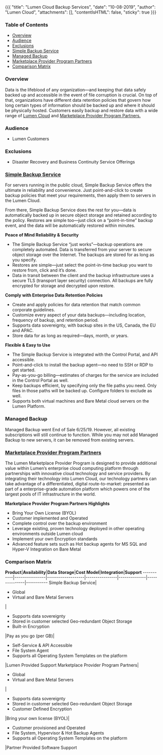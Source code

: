 {{{
  "title": "Lumen Cloud Backup Services",
  "date": "10-08-2019",
  "author": "Lumen Cloud",
  "attachments": [],
  "contentIsHTML": false,
  "sticky": true
}}}

### Table of Contents

* [Overview](#overview)
* [Audience](#audience)
* [Exclusions](#exclusions)
* [Simple Backup Service](#simple-backup-service)
* [Managed Backup](#managed-backup)
* [Marketplace Provider Program Partners](#marketplace-provider-program-partners)
* [Comparison Matrix](#comparison-matrix)

### Overview
Data is the lifeblood of any organization—and keeping that data safely backed up and accessible in the event of file corruption is crucial. On top of that, organizations have different data retention policies that govern how long certain types of information should be backed up and where it should be physically hosted.  Customers easily backup and restore data with a wide range of [Lumen Cloud](//www.ctl.io) and [Marketplace Provider Program Partners.](//www.ctl.io/marketplace/program/)

### Audience
* Lumen Customers

### Exclusions
* Disaster Recovery and Business Continuity Service Offerings

### [Simple Backup Service](//www.ctl.io/simple-backup-service/)
For servers running in the public cloud, Simple Backup Service offers the ultimate in reliability and convenience. Just point-and-click to create backup policies that meet your requirements, then apply them to servers in the Lumen Cloud.

From there, Simple Backup Service does the rest for you—data is automatically backed up in secure object storage and retained according to the policy. Restores are simple too—just click on a “point-in-time” backup event, and the data will be automatically restored within minutes.

**Peace of Mind Reliability & Security**
* The Simple Backup Service “just works”—backup operations are completely automated. Data is transferred from your server to secure object storage over the Internet. The backups are stored for as long as you specify.
* Restores are simple—just select the point-in-time backup you want to restore from, click and it’s done.
* Data in transit between the client and the backup infrastructure uses a secure TLS (transport layer security) connection. All backups are fully encrypted for storage and decrypted upon restore.

**Comply with Enterprise Data Retention Policies**
* Create and apply policies for data retention that match common corporate guidelines.
* Customize every aspect of your data backups—including location, frequency of backup, and retention period.
* Supports data sovereignty, with backup sites in the US, Canada, the EU and APAC.
* Store data for as long as required—days, month, or years.

**Flexible & Easy to Use**
* The Simple Backup Service is integrated with the Control Portal, and API accessible.
* Point-and-click to install the backup agent—no need to SSH or RDP to get started.
* Pay-as-you-go billing—estimates of charges for the service are included in the Control Portal as well.
* Keep backups efficient, by specifying only the file paths you need. Only files in those paths will be backed up. Configure folders to exclude as well.
* Supports both virtual machines and Bare Metal cloud servers on the Lumen Platform.

### Managed Backup
Managed Backup went End of Sale 6/25/19. However, all existing subscriptions will still continue to function. While you may not add Managed Backup to new servers, it can be removed from existing servers.

### [Marketplace Provider Program Partners](//www.ctl.io/marketplace/program)
The Lumen Marketplace Provider Program is designed to provide additional value within Lumen’s enterprise cloud computing platform through partnerships with innovative cloud technology and service providers. By integrating their technology into Lumen Cloud, our technology partners can take advantage of a differentiated, digital route-to-market: presented as part of a enterprise-grade automation platform which powers one of the largest pools of IT infrastructure in the world.

**Marketplace Provider Program Partners Highlights**
* Bring Your Own License (BYOL)
* Customer implemented and Operated
* Complete control over the backup environment
* Leverage existing, proven technology deployed in other operating environments outside Lumen cloud
* Implement your own Encryption standards
* Advanced feature sets such as Hot backup agents for MS SQL and Hyper-V Integration on Bare Metal

### Comparison Matrix

**Product**|**Availability**|**Data Storage**|**Cost Model**|**Integration**|**Support**
-----------|----------------|-------------------|----------------|--------------|---------------|-----------
Simple Backup Service|<ul><li>Global</li><li>Virtual and Bare Metal Servers</li></ul>|<ul><li>Supports data sovereignty</li><li>Stored in customer selected Geo-redundant Object Storage</li><li>Built-in Encryption</li></ul>|Pay as you go (per GB)|<ul><li>Self-Service & API Accessible</li><li>File System Agent</li><li>Supports all Operating System Templates on the platform</li></ul>|Lumen Provided Support
Marketplace Provider Program Partners|<ul><li>Global</li><li>Virtual and Bare Metal Servers</li></ul>|<ul><li>Supports data sovereignty</li><li>Stored in customer selected Geo-redundant Object Storage</li><li>Customer Defined Encryption</li></ul>|Bring your own license (BYOL)|<ul><li>Customer provisioned and Operated</li><li>File System, Hypervisor & Hot Backup Agents</li><li>Supports all Operating System Templates on the platform</li></ul>|Partner Provided Software Support
